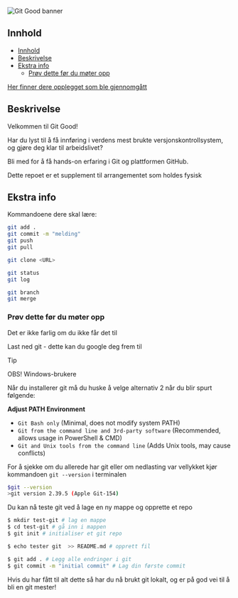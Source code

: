 ![Git Good banner](assets/git-good-banner-2.png)

## Innhold

- [Innhold](#innhold)
- [Beskrivelse](#beskrivelse)
- [Ekstra info](#ekstra-info)
  - [Prøv dette før du møter opp](#prøv-dette-før-du-møter-opp)

[Her finner dere opplegget som ble gjennomgått](https://github.com/ka-thas/git-good/blob/main/rookie-opplegg.md)

## Beskrivelse

Velkommen til Git Good!

Har du lyst til å få innføring i verdens mest brukte versjonskontrollsystem, og gjøre deg klar til arbeidslivet?

Bli med for å få hands-on erfaring i Git og plattformen GitHub.
 
Dette repoet er et supplement til arrangementet som holdes fysisk

## Ekstra info

Kommandoene dere skal lære:

```bash
git add .
git commit -m "melding"
git push
git pull

git clone <URL>

git status
git log

git branch
git merge
```

### Prøv dette før du møter opp

Det er ikke farlig om du ikke får det til

Last ned git - dette kan du google deg frem til

> [!TIP]
>
> OBS! Windows-brukere
>
> Når du installerer git må du huske å velge alternativ 2 når du blir spurt følgende:
>
> **Adjust PATH Environment**
>
> - `Git Bash only` (Minimal, does not modify system PATH)
> - `Git from the command line and 3rd-party software` (Recommended, allows usage in PowerShell & CMD)
> - `Git and Unix tools from the command line` (Adds Unix tools, may cause conflicts)

For å sjekke om du allerede har git eller om nedlasting var vellykket kjør kommandoen
`git --version` i terminalen

```bash
$git --version
>git version 2.39.5 (Apple Git-154)
```

Du kan nå teste git ved å lage en ny mappe og opprette et repo

```bash
$ mkdir test-git # lag en mappe
$ cd test-git # gå inn i mappen
$ git init # initialiser et git repo

$ echo tester git  >> README.md # opprett fil

$ git add . # Legg alle endringer i git
$ git commit -m "initial commit" # Lag din første commit
```

Hvis du har fått til alt dette så har du nå brukt git lokalt, og er på god vei til å bli en git mester!
